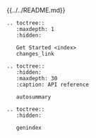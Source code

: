 

{{../../README.md}}

```eval_rst
.. toctree::
   :maxdepth: 1
   :hidden:

   Get Started <index>
   changes_link
```



```eval_rst
.. toctree::
   :hidden:
   :maxdepth: 30
   :caption: API reference

   autosummary
```

```eval_rst
.. toctree::
   :hidden:

   genindex
```
